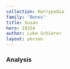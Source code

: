 ```yaml
---
collection: Harrypedia
family: "Bones"
title: Susan
hero: I0154
author: Luke Schierer
layout: person
---
```



### Analysis

